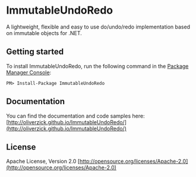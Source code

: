 # ImmutableUndoRedo
A lightweight, flexible and easy to use do/undo/redo implementation based on immutable objects for .NET.

## Getting started
To install ImmutableUndoRedo, run the following command in the [Package Manager Console](http://docs.nuget.org/docs/start-here/using-the-package-manager-console):

    PM> Install-Package ImmutableUndoRedo

## Documentation
You can find the documentation and code samples here: [http://oliverzick.github.io/ImmutableUndoRedo/](http://oliverzick.github.io/ImmutableUndoRedo/)

## License
Apache License, Version 2.0 
[http://opensource.org/licenses/Apache-2.0](http://opensource.org/licenses/Apache-2.0)
